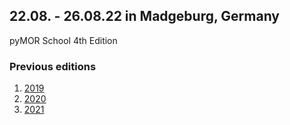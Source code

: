 <!--
.. title: 4th pyMOR School
.. slug: index
.. date: 2022-03-02 14:46:31 UTC+01:00
.. tags:
.. category:
.. link:
.. description:
.. type: text
.. pagekind: main_index
-->

## 22.08. - 26.08.22 in Madgeburg, Germany

pyMOR School 4th Edition

### Previous editions

1. [2019](https://2019.school.pymor.org/)
2. [2020](https://2020.school.pymor.org/)
3. [2021](https://2021.school.pymor.org/)
